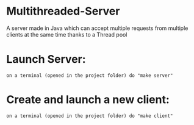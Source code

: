 # Multithreaded-Server
A server made in Java which can accept multiple requests from multiple clients at the same time thanks to a Thread pool

# Launch Server:
    on a terminal (opened in the project folder) do "make server"

# Create and launch a new client:
    on a terminal (opened in the project folder) do "make client"
